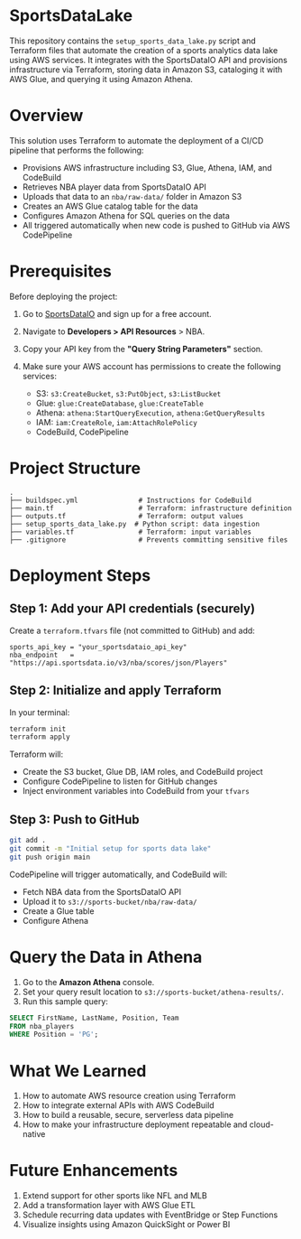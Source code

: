
# SportsDataLake

This repository contains the `setup_sports_data_lake.py` script and Terraform files that automate the creation of a sports analytics data lake using AWS services. It integrates with the SportsDataIO API and provisions infrastructure via Terraform, storing data in Amazon S3, cataloging it with AWS Glue, and querying it using Amazon Athena.

# Overview

This solution uses Terraform to automate the deployment of a CI/CD pipeline that performs the following:

- Provisions AWS infrastructure including S3, Glue, Athena, IAM, and CodeBuild
- Retrieves NBA player data from SportsDataIO API
- Uploads that data to an `nba/raw-data/` folder in Amazon S3
- Creates an AWS Glue catalog table for the data
- Configures Amazon Athena for SQL queries on the data
- All triggered automatically when new code is pushed to GitHub via AWS CodePipeline

# Prerequisites

Before deploying the project:

1. Go to [SportsDataIO](https://sportsdata.io) and sign up for a free account.
2. Navigate to **Developers > API Resources** > NBA.
3. Copy your API key from the **"Query String Parameters"** section.
4. Make sure your AWS account has permissions to create the following services:

   - S3: `s3:CreateBucket`, `s3:PutObject`, `s3:ListBucket`
   - Glue: `glue:CreateDatabase`, `glue:CreateTable`
   - Athena: `athena:StartQueryExecution`, `athena:GetQueryResults`
   - IAM: `iam:CreateRole`, `iam:AttachRolePolicy`
   - CodeBuild, CodePipeline

# Project Structure

```text
.
├── buildspec.yml               # Instructions for CodeBuild
├── main.tf                     # Terraform: infrastructure definition
├── outputs.tf                  # Terraform: output values
├── setup_sports_data_lake.py  # Python script: data ingestion
├── variables.tf                # Terraform: input variables
├── .gitignore                  # Prevents committing sensitive files
```

# Deployment Steps

## Step 1: Add your API credentials (securely)

Create a `terraform.tfvars` file (not committed to GitHub) and add:

```hcl
sports_api_key = "your_sportsdataio_api_key"
nba_endpoint   = "https://api.sportsdata.io/v3/nba/scores/json/Players"
```

## Step 2: Initialize and apply Terraform

In your terminal:

```bash
terraform init
terraform apply
```

Terraform will:

- Create the S3 bucket, Glue DB, IAM roles, and CodeBuild project
- Configure CodePipeline to listen for GitHub changes
- Inject environment variables into CodeBuild from your `tfvars`

## Step 3: Push to GitHub

```bash
git add .
git commit -m "Initial setup for sports data lake"
git push origin main
```

CodePipeline will trigger automatically, and CodeBuild will:

- Fetch NBA data from the SportsDataIO API
- Upload it to `s3://sports-bucket/nba/raw-data/`
- Create a Glue table
- Configure Athena

# Query the Data in Athena

1. Go to the **Amazon Athena** console.
2. Set your query result location to `s3://sports-bucket/athena-results/`.
3. Run this sample query:

```sql
SELECT FirstName, LastName, Position, Team
FROM nba_players
WHERE Position = 'PG';
```

# What We Learned

1. How to automate AWS resource creation using Terraform
2. How to integrate external APIs with AWS CodeBuild
3. How to build a reusable, secure, serverless data pipeline
4. How to make your infrastructure deployment repeatable and cloud-native

# Future Enhancements

1. Extend support for other sports like NFL and MLB
2. Add a transformation layer with AWS Glue ETL
3. Schedule recurring data updates with EventBridge or Step Functions
4. Visualize insights using Amazon QuickSight or Power BI
